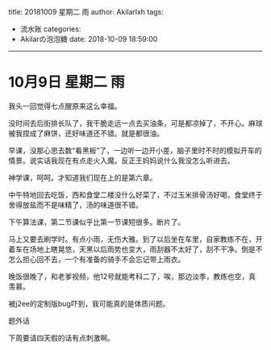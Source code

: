 title: 20181009 星期二 雨
author: Akilarlxh
tags:
  - 流水账
categories:
  - Akilarの泡泡糖
date: 2018-10-09 18:59:00
---
# 10月9日 星期二 雨

我头一回觉得七点醒原来这么幸福。

没时间去后街排长队了，我干脆走远一点去买油条，可是都凉掉了，不开心。麻球被我捏成了麻饼，还好味道还不错。就是都很油。

早课，没那心思去数“看黑板”了，一边听一边开小差，脑子里时不时的模拟开车的情景。说实话我现在有点走火入魔。反正王妈妈说什么我没怎么听进去。

神学课，呵呵。才知道我们现在上的是第六章。

中午特地回去吃饭，西和食堂二楼没什么好菜了，不过玉米排骨汤好喝，食堂终于舍得放盐而不是味精了，汤的味道很不错。

下午算法课，第二节课似乎比第一节课短很多。断片了。

马上又要去刷学时。有点小雨，无伤大雅。到了以后坐在车里，自家教练不在，开着车在场地上瞎晃悠，天黑以后雨势也变大，雨刮器不太好了，刮不干净。倒是不怎么担心回不去，一个有准备的骑手不会忘记带上雨衣。

晚饭很晚了，和老爹视频，他12号就能考科二了，唉，那边淡季，教练也空，真羡慕。

被j2ee的定制版bug吓到，我可能真的是体质问题。

题外话

下周要请四天假的话有点刺激啊。

